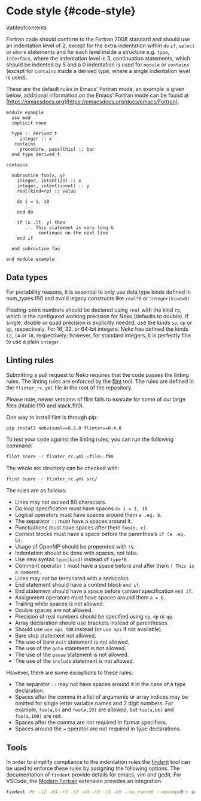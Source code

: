 # Code style {#code-style}

\tableofcontents

Fortran code should conform to the Fortran 2008 standard and should use an
indentation level of 2, except for the extra indentation within `do` `if`,
`select` or `where` statements and for each level inside a structure e.g.
`type`, `interface`, where the indentation level is 3, continuation statements,
which should be indented by 5 and a 0 indentation is
used for `module` or `contains` (except for `contains` inside a derived type,
where a single indentation level is used).

These are the default rules in Emacs' Fortran mode, an example is given below,
additional information on the Emacs' Fortran mode can be found at
[https://emacsdocs.org](https://emacsdocs.org/docs/emacs/Fortran).

~~~~~~~~~~~~~~~{.f90}
module example
  use mod
  implicit none

  type :: derived_t
     integer :: x
   contains
     procedure, pass(this) :: bar
  end type derived_t

contains

  subroutine foo(x, y)
    integer, intent(in) :: x
    integer, intent(inout) :: y
    real(kind=rp) :: value

    do i = 1, 10
       ...
    end do

    if (x .lt. y) then
       ... This statement is very long &
            continues on the next line
    end if

  end subroutine foo

end module example
~~~~~~~~~~~~~~~

## Data types
For portability reasons, it is essential to only use data type kinds defined in
num_types.f90 and avoid legacy constructs like `real*8` or `integer(kind=8)`

Floating-point numbers should be declared using `real` with the kind `rp`, which
is the configured working precision for Neko (defaults to double). If single,
double or quad precision is explicitly needed, use the kinds `sp`, `dp` or `qp`,
respectively. For 16, 32, or 64-bit integers, Neko has defined the kinds ` i2`,
`i4` or `i8`, respectively; however, for standard integers, it is perfectly fine
to use a plain `integer`.

## Linting rules

Submitting a pull request to Neko requires that the code passes the linting
rules. The linting rules are enforced by the
[flint](https://github.com/marshallward/flint) tool. The rules are defined in the
`flinter_rc.yml` file in the root of the repository. 

Please note, newer versions of flint fails to execute for some of our large files (htable.f90 and stack.f90).

One way to install flint is through pip:
```sh
pip install nobvisual==0.2.0 flinter==0.4.0
```


To test your code against the linting rules, you can run the following command:

```sh
flint score -r flinter_rc.yml <file>.f90
```
The whole src directory can be checked with:
```sh
flint score -r flinter_rc.yml src/
```

The rules are as follows:

- Lines may not exceed 80 characters.
- Do loop specification must have spaces `do i = 1, 10`.
- Logical operators must have spaces around them `a .eq. b`.
- The separator `::` must have a spaces around it.
- Punctuations must have spaces after them `foo(b, c)`.
- Context blocks must have a space before the parenthesis `if (a .eq. b)`.
- Usage of OpenMP should be prepended with `!$`.
- Indentation should be done with spaces, not tabs.
- Use new syntax `type(kind)` instead of `type*8`.
- Comment operator `!` must have a space before and after them `! This is a comment`.
- Lines may not be terminated with a semicolon.
- End statement should have a context block `end if`.
- End statement should have a space before context specification `end if`.
- Assignment operators must have spaces around them `a = b`.
- Trailing white spaces is not allowed.
- Double spaces are not allowed.
- Precision of real numbers should be specified using `sp`, `dp` or `qp`.
- Array declaration should use brackets instead of parentheses.
- Should use `use mpi_f08` instead (or `use mpi` if not available).
- Bare stop statement not allowed.
- The use of bare `exit` statement is not allowed.
- The use of the `goto` statement is not allowed.
- The use of the `pause` statement is not allowed.
- The use of the `include` statement is not allowed.

However, there are some exceptions to these rules:

- The separator `::` may not have spaces around it in the case of a type
  declaration.
- Spaces after the comma in a list of arguments or array indices may be omitted
  for single letter variable names and 2 digit numbers. For example, `foo(a,b)`
  and `foo(a,10)` are allowed, but `foo(a,bb)` and `foo(a,100)` are not.
- Spaces after the comma are not required in format specifiers.
- Spaces around the `=` operator are not required in type declarations.

## Tools

In order to simplify compliance to the indentation rules the
[findent](https://github.com/wvermin/findent) tool can be used to enforce these
rules by assigning the following options. The documentation of `findent` provide
details for emacs, vim and gedit. For VSCode, the [Modern
Fortran](https://marketplace.visualstudio.com/items?itemName=fortran-lang.linter-gfortran)
extension provides an integration.

```sh
findent -Rr -i2 -d3 -f3 -s3 -w3 -t3 -j3 -k5 --ws_remred --openmp=0 < input.f90 > formatted.f90
```
